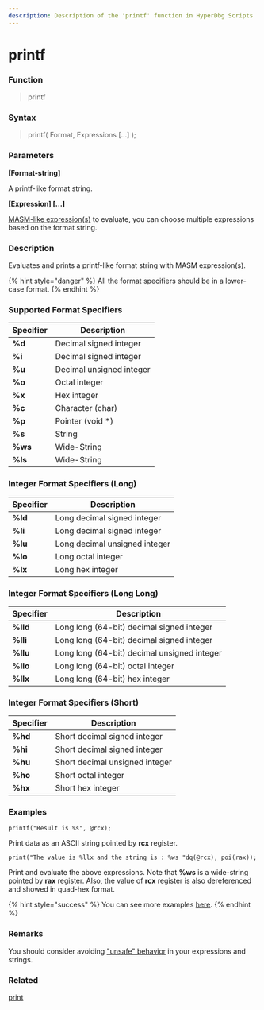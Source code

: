 ```yaml
---
description: Description of the 'printf' function in HyperDbg Scripts
---
```


# printf

### Function

> printf

### Syntax

> printf( Format, Expressions \[...] );

### Parameters

**\[Format-string]**

A printf-like format string.

**\[Expression] \[...]**

[MASM-like expression(s)](https://docs.hyperdbg.org/commands/scripting-language/assumptions-and-evaluations) to evaluate, you can choose multiple expressions based on the format string.

### Description

Evaluates and prints a printf-like format string with MASM expression(s).

{% hint style="danger" %}
All the format specifiers should be in a lower-case format.
{% endhint %}

### Supported Format Specifiers

| Specifier | Description              |
| --------- | ------------------------ |
| **%d**    | Decimal signed integer   |
| **%i**    | Decimal signed integer   |
| **%u**    | Decimal unsigned integer |
| **%o**    | Octal integer            |
| **%x**    | Hex integer              |
| **%c**    | Character (char)         |
| **%p**    | Pointer (void \*)        |
| **%s**    | String                   |
| **%ws**   | Wide-String              |
| **%ls**   | Wide-String              |

### Integer Format Specifiers (Long)

| Specifier | Description                   |
| --------- | ----------------------------- |
| **%ld**   | Long decimal signed integer   |
| **%li**   | Long decimal signed integer   |
| **%lu**   | Long decimal unsigned integer |
| **%lo**   | Long octal integer            |
| **%lx**   | Long hex integer              |

### Integer Format Specifiers (Long Long)

| Specifier | Description                                 |
| --------- | ------------------------------------------- |
| **%lld**  | Long long (64-bit) decimal signed integer   |
| **%lli**  | Long long (64-bit) decimal signed integer   |
| **%llu**  | Long long (64-bit) decimal unsigned integer |
| **%llo**  | Long long (64-bit) octal integer            |
| **%llx**  | Long long (64-bit) hex integer              |

### Integer Format Specifiers (Short)

| Specifier | Description                    |
| --------- | ------------------------------ |
| **%hd**   | Short decimal signed integer   |
| **%hi**   | Short decimal signed integer   |
| **%hu**   | Short decimal unsigned integer |
| **%ho**   | Short octal integer            |
| **%hx**   | Short hex integer              |

### Examples

`printf("Result is %s", @rcx);`

Print data as an ASCII string pointed by **rcx** register.

`print("The value is %llx and the string is : %ws "dq(@rcx), poi(rax));`

Print and evaluate the above expressions. Note that **%ws** is a wide-string pointed by **rax** register. Also, the value of **rcx** register is also dereferenced and showed in quad-hex format.

{% hint style="success" %}
You can see more examples [here](https://docs.hyperdbg.org/commands/scripting-language/examples/view-system-state).
{% endhint %}

### Remarks

You should consider avoiding ["unsafe" behavior](https://docs.hyperdbg.org/tips-and-tricks/considerations/the-unsafe-behavior) in your expressions and strings.

### Related

[print](https://docs.hyperdbg.org/commands/scripting-language/functions/exports/print)
